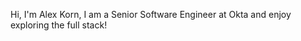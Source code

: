 Hi, I'm Alex Korn, I am a Senior Software Engineer at Okta and enjoy exploring the full stack!

<!---
AlexSKorn/AlexSKorn is a ✨ special ✨ repository because its `README.md` (this file) appears on your GitHub profile.
You can click the Preview link to take a look at your changes.
--->
